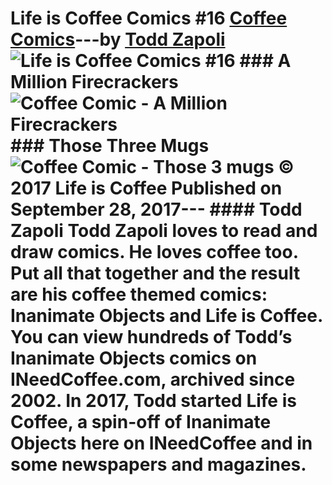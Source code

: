 # Life is Coffee Comics #16 [Coffee Comics](https://ineedcoffee.com/section/coffee-comics/)---by [Todd Zapoli](https://ineedcoffee.com/by/todd-zapoli/)![Life is Coffee Comics #16](https://ineedcoffee.com/images/posts/life-coffee-comics-16/life-is-coffee-640x400-new.jpg) ### A Million Firecrackers![Coffee Comic - A Million Firecrackers](https://ineedcoffee.com/assets/a-million-firecrackers.DLy6Nosp_ZCNoFb.webp) ### Those Three Mugs![Coffee Comic - Those 3 mugs](https://ineedcoffee.com/assets/those-3-mugs.BeYMVe0y_ZHFs7x.webp) © 2017 Life is Coffee Published on September 28, 2017--- #### Todd Zapoli Todd Zapoli loves to read and draw comics. He loves coffee too. Put all that together and the result are his coffee themed comics: Inanimate Objects and Life is Coffee. You can view hundreds of Todd’s Inanimate Objects comics on INeedCoffee.com, archived since 2002. In 2017, Todd started Life is Coffee, a spin-off of Inanimate Objects here on INeedCoffee and in some newspapers and magazines.